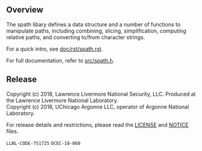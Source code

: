 ## Overview
The spath libary defines a data structure and a number of functions to manipulate paths,
including combining, slicing, simplification,
computing relative paths, and converting to/from character strings.

For a quick intro, see [doc/rst/spath.rst](doc/rst/spath.rst).

For full documentation, refer to [src/spath.h](src/spath.h).

## Release

Copyright (c) 2018, Lawrence Livermore National Security, LLC.
Produced at the Lawrence Livermore National Laboratory.
<br>
Copyright (c) 2018, UChicago Argonne LLC, operator of Argonne National Laboratory.


For release details and restrictions, please read the [LICENSE](LICENSE) and [NOTICE](NOTICE) files.

`LLNL-CODE-751725` `OCEC-18-060`
